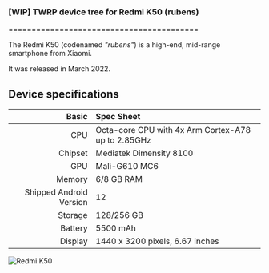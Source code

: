 ### [WIP] TWRP device tree for Redmi K50 (rubens)

=========================================

The Redmi K50 (codenamed _"rubens"_) is a high-end, mid-range smartphone from Xiaomi.

It was released in March 2022.

## Device specifications

Basic   | Spec Sheet
-------:|:-------------------------
CPU     | Octa-core CPU with 4x Arm Cortex-A78 up to 2.85GHz
Chipset | Mediatek Dimensity 8100
GPU     | Mali-G610 MC6
Memory  | 6/8 GB RAM
Shipped Android Version | 12
Storage | 128/256 GB
Battery | 5500 mAh
Display | 1440 x 3200 pixels, 6.67 inches

![Redmi K50](https://cdn.cnbj1.fds.api.mi-img.com/product-images/redmik504qyoae2/spec-color.jpg)
